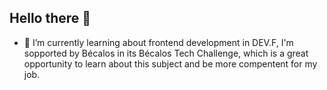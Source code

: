 ## Hello there 👋

- 🌱 I’m currently learning about frontend development in DEV.F, I'm sopported by Bécalos in its Bécalos Tech Challenge, which is a great opportunity to learn about this subject and be more compentent for my job.

<!--
**AlexRM-27/AlexRM-27** is a ✨ _special_ ✨ repository because its `README.md` (this file) appears on your GitHub profile.

Here are some ideas to get you started:

- 🔭 I’m currently working on ...
- 🌱 I’m currently learning ...
- 👯 I’m looking to collaborate on ...
- 🤔 I’m looking for help with ...
- 💬 Ask me about ...
- 📫 How to reach me: ...
- 😄 Pronouns: ...
- ⚡ Fun fact: ...
-->
